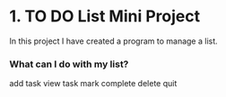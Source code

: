 
# 1. TO DO List Mini Project

In this project I have created a program to manage a list. 

### What can I do with my list?

add task
view task
mark complete
delete
quit

### 